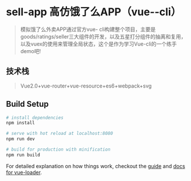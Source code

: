 # sell-app 高仿饿了么APP（vue--cli）

> 模拟饿了么外卖APP通过官方vue- cli构建整个项目，主要是goods/ratings/seller三大组件的开发，以及五星打分组件的抽离和复用，以及vuex的使用来管理全局状态，这个是作为学习Vue-cli的一个练手demo吧!

## 技术栈
> Vue2.0+vue-router+vue-resource+es6+webpack+svg

## Build Setup

``` bash
# install dependencies
npm install

# serve with hot reload at localhost:8080
npm run dev

# build for production with minification
npm run build

```

For detailed explanation on how things work, checkout the [guide](http://vuejs-templates.github.io/webpack/) and [docs for vue-loader](http://vuejs.github.io/vue-loader).
